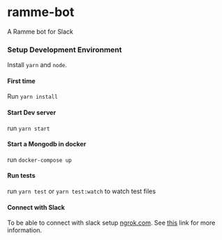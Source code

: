 # ramme-bot

A Ramme bot for Slack

### Setup Development Environment

Install `yarn` and `node`.

#### First time

Run `yarn install`

#### Start Dev server

run `yarn start`

#### Start a Mongodb in docker

run `docker-compose up`

#### Run tests

run `yarn test` or `yarn test:watch` to watch test files

#### Connect with Slack

To be able to connect with slack setup [ngrok.com](http://ngrok.com). See [this](https://api.slack.com/tutorials/tunneling-with-ngrok) link for more information.
